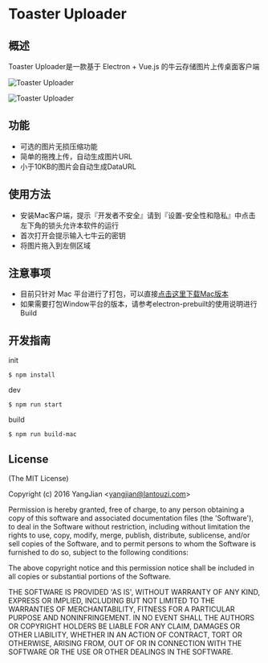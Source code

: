 Toaster Uploader
=======

## 概述

Toaster Uploader是一款基于 Electron + Vue.js 的牛云存储图片上传桌面客户端

![Toaster Uploader](http://yangjian.qiniudn.com/FuAlMdoJxWrc1uXuxjQeWj8R1xqm)

![Toaster Uploader](http://yangjian.qiniudn.com/FujkPWN8heEhPgYPfWkZxZMrA_uA)


## 功能

- 可选的图片无损压缩功能
- 简单的拖拽上传，自动生成图片URL
- 小于10KB的图片会自动生成DataURL

## 使用方法

- 安装Mac客户端，提示『开发者不安全』请到『设置-安全性和隐私』中点击左下角的锁头允许本软件的运行
- 首次打开会提示输入七牛云的密钥
- 将图片拖入到左侧区域

## 注意事项

- 目前只针对 Mac 平台进行了打包，可以直接[点击这里下载Mac版本](https://raw.githubusercontent.com/A-limon/toaster-uploader/master/build/mac/Toaster%20Uploader.zip)
- 如果需要打包Window平台的版本，请参考electron-prebuilt的使用说明进行Build

## 开发指南

init 

```node
$ npm install 
```

dev

```node
$ npm run start
```

build

```node
$ npm run build-mac
```

## License

(The MIT License)

Copyright (c) 2016 YangJian &lt;yangjian@lantouzi.com&gt;

Permission is hereby granted, free of charge, to any person obtaining
a copy of this software and associated documentation files (the
'Software'), to deal in the Software without restriction, including
without limitation the rights to use, copy, modify, merge, publish,
distribute, sublicense, and/or sell copies of the Software, and to
permit persons to whom the Software is furnished to do so, subject to
the following conditions:

The above copyright notice and this permission notice shall be
included in all copies or substantial portions of the Software.

THE SOFTWARE IS PROVIDED 'AS IS', WITHOUT WARRANTY OF ANY KIND,
EXPRESS OR IMPLIED, INCLUDING BUT NOT LIMITED TO THE WARRANTIES OF
MERCHANTABILITY, FITNESS FOR A PARTICULAR PURPOSE AND NONINFRINGEMENT.
IN NO EVENT SHALL THE AUTHORS OR COPYRIGHT HOLDERS BE LIABLE FOR ANY
CLAIM, DAMAGES OR OTHER LIABILITY, WHETHER IN AN ACTION OF CONTRACT,
TORT OR OTHERWISE, ARISING FROM, OUT OF OR IN CONNECTION WITH THE
SOFTWARE OR THE USE OR OTHER DEALINGS IN THE SOFTWARE.
